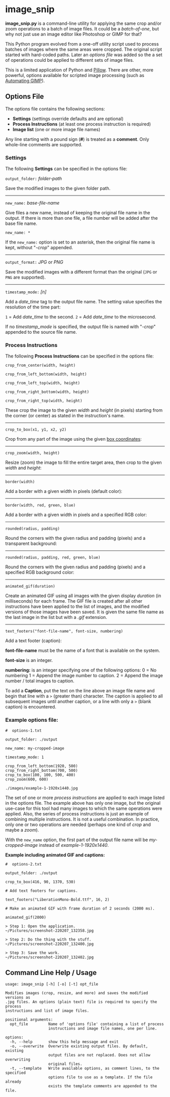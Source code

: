# image_snip

**image_snip.py** is a command-line utility for applying the same crop and/or zoom operations to a batch of image files. It could be a *batch-of-one*, but why not just use an image editor like Photoshop or GIMP for that?

This Python program evolved from a one-off utility script used to process batches of images where the same areas were cropped. The original script started with hard-coded paths. Later an *options file* was added so the a set of operations could be applied to different sets of image files.

This is a limited application of Python and [Pillow](https://python-pillow.org/). There are other, more powerful, options available for scripted image processing (such as [Automating GIMP](https://www.gimp.org/tutorials/Automate_Editing_in_GIMP/)).


## Options File

The options file contains the following sections:

- **Settings** (settings override defaults and are optional)
- **Process Instructions** (at least one process instruction is required)
- **Image list** (one or more image file names)

Any line starting with a pound sign (**#**) is treated as a **comment**. Only whole-line comments are supported.

### Settings

The following **Settings** can be specified in the options file:

`output_folder:` *folder-path*

Save the modified images to the given folder path.

---

`new_name:` *base-file-name*

Give files a new name, instead of keeping the original file name in the output. If there is more than one file, a file number will be added after the base file name.

`new_name: *`

If the `new_name:` option is set to an asterisk, then the original file name is kept, without "*-crop*" appended.

---

`output_format:` *JPG* or *PNG*


Save the modified images with a different format than the original (`JPG` or `PNG` are supported).

---

`timestamp_mode:` *[n]*


Add a *date_time* tag to the output file name. The setting value specifies the resolution of the time part:

`1` = Add *date_time* to the second.
`2` = Add *date_time* to the microsecond.

If no *timestamp_mode* is specified, the output file is named with "*-crop*" appended to the source file name.


### Process Instructions

The following **Process Instructions** can be specified in the options file:

`crop_from_center(width, height)`

`crop_from_left_bottom(width, height)`

`crop_from_left_top(width, height)`

`crop_from_right_bottom(width, height)`

`crop_from_right_top(width, height)`

These crop the image to the given *width* and *height* (in pixels) starting from the corner (or center) as stated in the instruction's name.


---

`crop_to_box(x1, y1, x2, y2)`

Crop from any part of the image using the given [box coordinates](https://pillow.readthedocs.io/en/stable/handbook/concepts.html#coordinate-system):

---

`crop_zoom(width, height)`

Resize (zoom) the image to fill the entire target area, then crop to the given *width* and *height*:

---

`border(width)`

Add a border with a given width in pixels (default color):


---

`border(width, red, green, blue)`

Add a border with a given width in pixels and a specified RGB color:

---

`rounded(radius, padding)`

Round the corners with the given radius and padding (pixels) and a transparent background:

---

`rounded(radius, padding, red, green, blue)`

Round the corners with the given radius and padding (pixels) and a specified RGB background color:

---

`animated_gif(duration)`

Create an animated GIF using all images with the given display *duration* (in milliseconds) for each frame. The GIF file is created after all other instructions have been applied to the list of images, and the modified versions of those images have been saved. It is given the same file name as the last image in the list but with a *.gif* extension.

---

`text_footers("font-file-name", font-size, numbering)`

Add a text footer (caption):

**font-file-name** must be the name of a font that is available on the system.

**font-size** is an integer.

**numbering:** is an integer specifying one of the following options:
0 = No numbering
1 = Append the image number to caption.
2 = Append the image number / total images to caption.

To add a **Caption**, put the text on the line above an image file name and begin that line with a `>` (greater than) character. The caption is applied to all subsequent images until another caption, or a line with only a `>` (blank caption) is encountered.

### Example options file:

```
#  options-1.txt

output_folder: ./output

new_name: my-cropped-image

timestamp_mode: 1

crop_from_left_bottom(1920, 500)
crop_from_right_bottom(700, 500)
crop_to_box(100, 100, 500, 400)
crop_zoom(600, 600)

./images/example-1-1920x1440.jpg
```

The set of one or more *process instructions* are applied to each image listed in the options file. The example above has only one image, but the original use-case for this tool had many images to which the same operations were applied. Also, the series of process instructions is just an example of combining multiple instructions. It is not a useful combination. In practice, only one or two operations are needed (perhaps one kind of *crop* and maybe a *zoom*).

With the `new_name` option, the first part of the output file name will be *my-cropped-image* instead of *example-1-1920x1440*.


**Example including animated GIF and captions:**

```
#  options-2.txt

output_folder: ./output

crop_to_box(416, 90, 1370, 530)

# Add text footers for captions.

text_footers("LiberationMono-Bold.ttf", 16, 2)

# Make an animated GIF with frame duration of 2 seconds (2000 ms).

animated_gif(2000)

> Step 1: Open the application.
~/Pictures/screenshot-220207_132358.jpg

> Step 2: Do the thing with the stuff.
~/Pictures/screenshot-220207_132400.jpg

> Step 3: Save the work.
~/Pictures/screenshot-220207_132402.jpg
```

## Command Line Help / Usage

```
usage: image_snip [-h] [-o] [-t] opt_file

Modifies images (crop, resize, and more) and saves the modified versions as
.jpg files. An options (plain text) file is required to specify the process
instructions and list of image files.

positional arguments:
  opt_file         Name of 'options file' containing a list of process
                   instructions and image file names, one per line.

options:
  -h, --help       show this help message and exit
  -o, --overwrite  Overwrite existing output files. By default, existing
                   output files are not replaced. Does not allow overwriting
                   original files.
  -t, --template   Write available options, as comment lines, to the specified
                   options file to use as a template. If the file already
                   exists the template comments are appended to the file.
```
